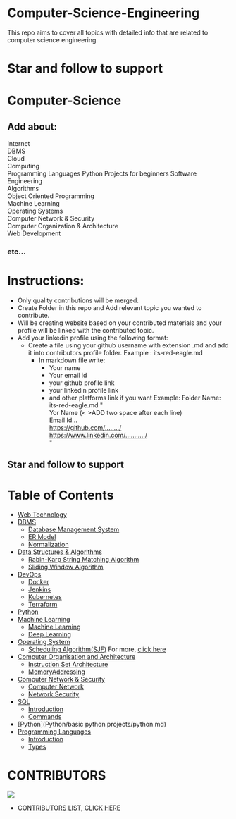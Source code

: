 # Computer-Science-Engineering

This repo aims to cover all topics with detailed info that are related to computer science engineering.

# <b>Star and follow to support</b>

# Computer-Science

## Add about:

Internet  
DBMS  
Cloud  
Computing  
Programming Languages
Python Projects for beginners
Software Engineering  
Algorithms  
Object Oriented Programming  
Machine Learning  
Operating Systems  
Computer Network & Security  
Computer Organization & Architecture  
Web Development

### etc...

# Instructions:

- Only quality contributions will be merged.
- Create Folder in this repo and Add relevant topic you wanted to contribute.
- Will be creating website based on your contributed materials and your profile will be linked with the contributed topic.
- Add your linkedin profile using the following format:
  - Create a file using your github username with extension .md and add it into contributors profile folder.
    Example : its-red-eagle.md
    - In markdown file write:
      - Your name
      - Your email id
      - your github profile link
      - your linkedin profile link
      - and other platforms link if you want
        Example:
        Folder Name: its-red-eagle.md
        "  
         Yor Name (< >ADD two space after each line)  
         Email Id...  
         https://github.com/......../  
         https://www.linkedin.com/.........../  
         "

## Star and follow to support

# Table of Contents

- [Web Technology](Web%20Technology/WebTechnology.md)
- [DBMS](DBMS/Database%20Management%20System/readme.md)
  - [Database Management System](DBMS/Database%20Management%20System/readme.md)
  - [ER Model](DBMS/ER%20Model/readme.md)
  - [Normalization](DBMS/Normalization/readme.md)
- [Data Structures & Algorithms]()
  - [Rabin-Karp String Matching Algorithm](Data%20Structures%20and%20Algorithms/Rabin-Karp-String-Matching-Algo.md)
  - [Sliding Window Algorithm](Data%20Structures%20and%20Algorithms/Sliding-Window-Algo.md)
- [DevOps](DevOps/Introduction%20to%20DevOps.md)
  - [Docker](DevOps/Docker.md)
  - [Jenkins](DevOps/Jenkins.md)
  - [Kubernetes](DevOps/Kubernetes.md)
  - [Terraform](DevOps/Terraform.md)
- [Python](Python/python.md)
- [Machine Learning]()
  - [Machine Learning](Machine%20Learning/deep-learning.md)
  - [Deep Learning](Machine%20Learning/deep-learning.md)
- [Operating System](Operating%20System/os.md)
  - [Scheduling Algorithm(SJF)](<Operating%System/Scheduling%Algorithm%(SJF).md>)
    For more, [click here](Operating%20System)
- [Computer Organisation and Architecture]()
  - [Instruction Set Architecture](Computer%20Organisation%20and%20Architecture/InstructionSetArchitecture.md)
  - [MemoryAddressing](Computer%20Organisation%20and%20Architecture/MemoryAddressing.md)
- [Computer Network & Security]()
  - [Computer Network](Computer%20Network%20&%20Security/Computer_network.md)
  - [Network Security](Computer%20Network%20&%20Security/network_security.md)
- [SQL]()
  - [Introduction](SQL/Introduction.md)
  - [Commands](SQL/Commands.md)
- [Python](Python/basic python projects/python.md)
- [Programming Languages]()
  - [Introduction](Programming%20Languages/introduction.md)
  - [Types](Programming%20Languages/Types.md)

# CONTRIBUTORS

<a href="https://github.com/its-red-eagle/Computer-Science-Engineering/graphs/contributors">
  <img src="https://contrib.rocks/image?repo=its-red-eagle/Computer-Science-Engineering" />
</a>

- [CONTRIBUTORS LIST, CLICK HERE](Contributors%20List/README.md)
